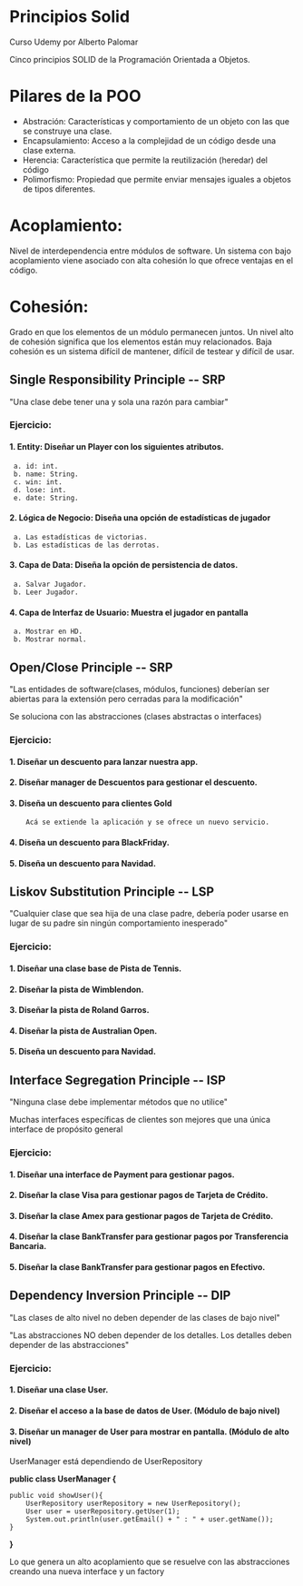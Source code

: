 # Principios Solid
Curso Udemy por Alberto Palomar
 
Cinco principios SOLID de la Programación Orientada a Objetos.
 
# Pilares de la POO
  * Abstración: Características y comportamiento de un objeto con las que se construye una clase.
  * Encapsulamiento: Acceso a la complejidad de un código desde una clase externa.
  * Herencia: Característica que permite la reutilización (heredar) del código 
  * Polimorfismo: Propiedad que permite enviar mensajes iguales a objetos de tipos diferentes.
  
# Acoplamiento:
  Nivel de interdependencia entre módulos de software. Un sistema con bajo acoplamiento viene asociado
  con alta cohesión lo que ofrece ventajas en el código.
       
# Cohesión:
  Grado en que los elementos de un módulo permanecen juntos. Un nivel alto de cohesión
  significa que los elementos están muy relacionados.  Baja cohesión es un sistema
  difícil de mantener, difícil de testear y difícil de usar.
 
## Single Responsibility Principle -- SRP
 
"Una clase debe tener una y sola una razón para cambiar"
 
### Ejercicio:
#### 1. Entity: Diseñar un Player con los siguientes atributos.
     a. id: int.
     b. name: String.
     c. win: int.
     d. lose: int.
     e. date: String.
     
#### 2. Lógica de Negocio: Diseña una opción de estadísticas de jugador
     a. Las estadísticas de victorias.
     b. Las estadísticas de las derrotas.
     
#### 3. Capa de Data: Diseña la opción de persistencia de datos.
     a. Salvar Jugador.
     b. Leer Jugador.
     
#### 4. Capa de Interfaz de Usuario: Muestra el jugador en pantalla
     a. Mostrar en HD.
     b. Mostrar normal.
     
     
## Open/Close Principle -- SRP
 
"Las entidades de software(clases, módulos, funciones) deberían ser abiertas para la extensión
pero cerradas para la modificación"

Se soluciona con las abstracciones (clases abstractas o interfaces)

### Ejercicio:
#### 1. Diseñar un descuento para lanzar nuestra app.
#### 2. Diseñar manager de Descuentos para gestionar el descuento.
#### 3. Diseña un descuento para clientes Gold
        Acá se extiende la aplicación y se ofrece un nuevo servicio.
#### 4. Diseña un descuento para BlackFriday.
#### 5. Diseña un descuento para Navidad.


## Liskov Substitution Principle -- LSP

"Cualquier clase que sea hija de una clase padre, debería poder usarse en lugar de su padre
sin ningún comportamiento inesperado"

### Ejercicio:
#### 1. Diseñar una clase base de Pista de Tennis.
#### 2. Diseñar la pista de Wimblendon.
#### 3. Diseñar la pista de Roland Garros.
#### 4. Diseñar la pista de Australian Open.
#### 5. Diseña un descuento para Navidad.
     

## Interface Segregation Principle -- ISP

"Ninguna clase debe implementar métodos que no utilice"  

Muchas interfaces específicas de clientes son mejores que una única interface de propósito general

### Ejercicio:
#### 1. Diseñar una interface de Payment para gestionar pagos.
#### 2. Diseñar la clase Visa para gestionar pagos de Tarjeta de Crédito.
#### 3. Diseñar la clase Amex para gestionar pagos de Tarjeta de Crédito.
#### 4. Diseñar la clase BankTransfer para gestionar pagos por Transferencia Bancaria.
#### 5. Diseñar la clase BankTransfer para gestionar pagos en Efectivo.


## Dependency Inversion Principle -- DIP

"Las clases de alto nivel no deben depender de las clases de bajo nivel"

"Las abstracciones NO deben depender de los detalles.
Los detalles deben depender de las abstracciones"

### Ejercicio:
#### 1. Diseñar una clase User. 
#### 2. Diseñar el acceso a la base de datos de User. (Módulo de bajo nivel)
#### 3. Diseñar un manager de User para mostrar en pantalla. (Módulo de alto nivel)

UserManager está dependiendo de UserRepository

**public class UserManager {**

    public void showUser(){
        UserRepository userRepository = new UserRepository();
        User user = userRepository.getUser(1);
        System.out.println(user.getEmail() + " : " + user.getName());
    }
**}**


Lo que genera un alto acoplamiento que se resuelve con las abstracciones creando una nueva interface y un factory


 

